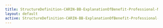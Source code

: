 ```yaml
---
title: StructureDefinition-CARIN-BB-ExplanationOfBenefit-Professional-NonClinician-intro
layout: default
active: StructureDefinition-CARIN-BB-ExplanationOfBenefit-Professional-NonClinician-intro
---
```


